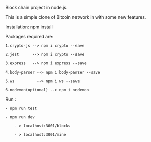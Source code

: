 Block chain project in node.js.

This is a simple clone of Bitcoin network in with some new features.

Installation: npm install

Packages required are:

    1.crypto-js --> npm i crypto --save

    2.jest      --> npm i crypto --save

    3.express   --> npm i express --save

    4.body-parser --> npm i body-parser --save

    5.ws          --> npm i ws --save  

    6.nodemon(optional) --> npm i nodemon

Run :

    - npm run test

    - npm run dev

        - > localhost:3001/blocks

        - > localhost:3001/mine
